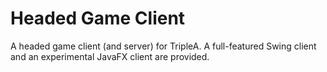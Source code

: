 # Headed Game Client

A headed game client (and server) for TripleA. A full-featured Swing client and an experimental JavaFX client are provided.
